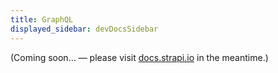 ```yaml
---
title: GraphQL
displayed_sidebar: devDocsSidebar
---
```


(Coming soon… — please visit [docs.strapi.io](https://docs.strapi.io/developer-docs/latest/plugins/graphql.html) in the meantime.)
